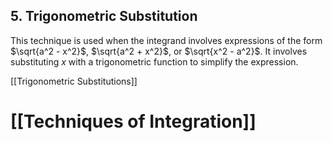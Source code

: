 ## 5. Trigonometric Substitution

This technique is used when the integrand involves expressions of the form $\sqrt{a^2 - x^2}$, $\sqrt{a^2 + x^2}$, or $\sqrt{x^2 - a^2}$.  It involves substituting $x$ with a trigonometric function to simplify the expression.

[[Trigonometric Substitutions]]

# [[Techniques of Integration]]